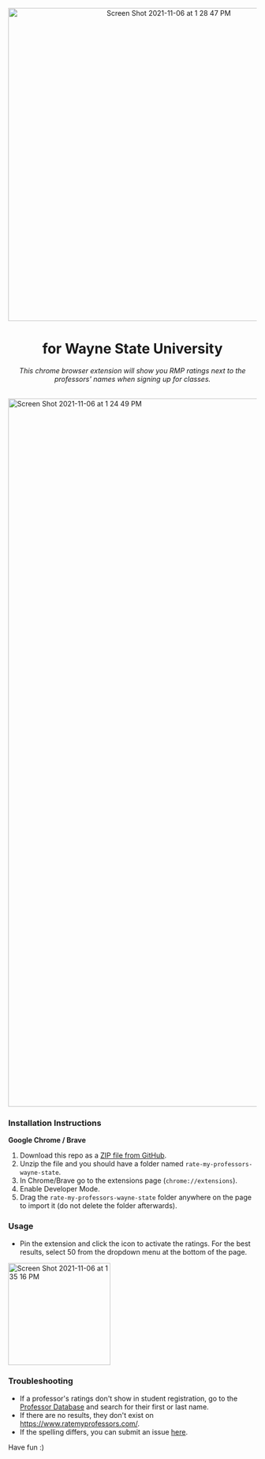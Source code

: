 <p align="center">
  <img width="635" alt="Screen Shot 2021-11-06 at 1 28 47 PM" src="https://user-images.githubusercontent.com/66044327/140618493-9488ed33-02c5-4b6e-9f23-2d324831a955.png">
</p>

<h1 align="center">for Wayne State University</h1>

<p align="center"> <i>This chrome browser extension will show you RMP ratings next to the professors' names when signing up for classes. </i> </p1>

<br> <img width="1436" alt="Screen Shot 2021-11-06 at 1 24 49 PM" src="https://user-images.githubusercontent.com/66044327/140618386-647393c4-dd89-4915-ad12-d51be94e4568.png">

### Installation Instructions
**Google Chrome / Brave** 
1. Download this repo as a [ZIP file from GitHub](https://github.com/AdvaitPaliwal/rate-my-professor-wayne-state/archive/refs/heads/main.zip).
1. Unzip the file and you should have a folder named `rate-my-professors-wayne-state`.
1. In Chrome/Brave go to the extensions page (`chrome://extensions`).
1. Enable Developer Mode.
1. Drag the `rate-my-professors-wayne-state` folder anywhere on the page to import it (do not delete the folder afterwards).

### Usage
* Pin the extension and click the icon to activate the ratings. For the best results, select 50 from the dropdown menu at the bottom of the page.
<img width="207" alt="Screen Shot 2021-11-06 at 1 35 16 PM" src="https://user-images.githubusercontent.com/66044327/140618688-4923bb92-ff83-4824-b16f-337c0c652469.png">

### Troubleshooting
* If a professor's ratings don't show in student registration, go to the [Professor Database](https://raw.githubusercontent.com/AdvaitPaliwal/rate-my-professors-wayne-state/main/content.js) and search for their first or last name. 
* If there are no results, they don't exist on https://www.ratemyprofessors.com/. 
* If the spelling differs, you can submit an issue [here](https://github.com/AdvaitPaliwal/rate-my-professors-wayne-state/issues).

Have fun :)
